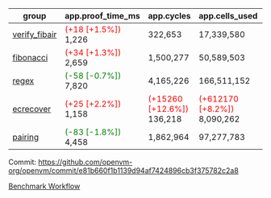 | group | app.proof_time_ms | app.cycles | app.cells_used | leaf.proof_time_ms | leaf.cycles | leaf.cells_used |
| -- | -- | -- | -- | -- | -- | -- |
| [verify_fibair](https://github.com/openvm-org/openvm/blob/benchmark-results/benchmarks-pr/1747/verify_fibair-e81b660f1b1139d94af7424896cb3f375782c2a8.md) |<span style='color: red'>(+18 [+1.5%])</span> 1,226 |  322,653 |  17,339,580 |- | - | - |
| [fibonacci](https://github.com/openvm-org/openvm/blob/benchmark-results/benchmarks-pr/1747/fibonacci-e81b660f1b1139d94af7424896cb3f375782c2a8.md) |<span style='color: red'>(+34 [+1.3%])</span> 2,659 |  1,500,277 |  50,589,503 |- | - | - |
| [regex](https://github.com/openvm-org/openvm/blob/benchmark-results/benchmarks-pr/1747/regex-e81b660f1b1139d94af7424896cb3f375782c2a8.md) |<span style='color: green'>(-58 [-0.7%])</span> 7,820 |  4,165,226 |  166,511,152 |- | - | - |
| [ecrecover](https://github.com/openvm-org/openvm/blob/benchmark-results/benchmarks-pr/1747/ecrecover-e81b660f1b1139d94af7424896cb3f375782c2a8.md) |<span style='color: red'>(+25 [+2.2%])</span> 1,158 | <span style='color: red'>(+15260 [+12.6%])</span> 136,218 | <span style='color: red'>(+612170 [+8.2%])</span> 8,090,262 |- | - | - |
| [pairing](https://github.com/openvm-org/openvm/blob/benchmark-results/benchmarks-pr/1747/pairing-e81b660f1b1139d94af7424896cb3f375782c2a8.md) |<span style='color: green'>(-83 [-1.8%])</span> 4,458 |  1,862,964 |  97,277,783 |- | - | - |


Commit: https://github.com/openvm-org/openvm/commit/e81b660f1b1139d94af7424896cb3f375782c2a8

[Benchmark Workflow](https://github.com/openvm-org/openvm/actions/runs/15689990715)
